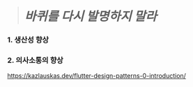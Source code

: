 > # *바퀴를 다시 발명하지 말라*

### 1. 생산성 향상
### 2. 의사소통의 향상

https://kazlauskas.dev/flutter-design-patterns-0-introduction/